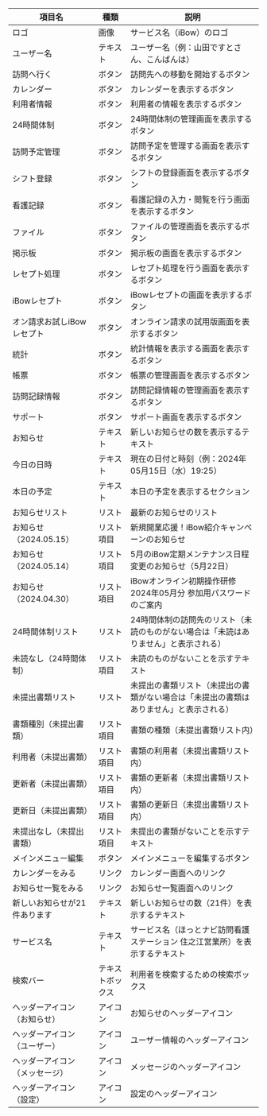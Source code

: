 | 項目名                          | 種類    | 説明                                                                                          |
|---------------------------------|---------|-----------------------------------------------------------------------------------------------|
| ロゴ                            | 画像    | サービス名（iBow）のロゴ                                                                       |
| ユーザー名                      | テキスト | ユーザー名（例：山田ですとさん、こんばんは）                                                  |
| 訪問へ行く                      | ボタン  | 訪問先への移動を開始するボタン                                                                 |
| カレンダー                      | ボタン  | カレンダーを表示するボタン                                                                     |
| 利用者情報                      | ボタン  | 利用者の情報を表示するボタン                                                                   |
| 24時間体制                      | ボタン  | 24時間体制の管理画面を表示するボタン                                                           |
| 訪問予定管理                    | ボタン  | 訪問予定を管理する画面を表示するボタン                                                         |
| シフト登録                      | ボタン  | シフトの登録画面を表示するボタン                                                               |
| 看護記録                        | ボタン  | 看護記録の入力・閲覧を行う画面を表示するボタン                                                 |
| ファイル                        | ボタン  | ファイルの管理画面を表示するボタン                                                             |
| 掲示板                          | ボタン  | 掲示板の画面を表示するボタン                                                                   |
| レセプト処理                    | ボタン  | レセプト処理を行う画面を表示するボタン                                                         |
| iBowレセプト                    | ボタン  | iBowレセプトの画面を表示するボタン                                                             |
| オン請求お試しiBowレセプト      | ボタン  | オンライン請求の試用版画面を表示するボタン                                                     |
| 統計                            | ボタン  | 統計情報を表示する画面を表示するボタン                                                         |
| 帳票                            | ボタン  | 帳票の管理画面を表示するボタン                                                                 |
| 訪問記録情報                    | ボタン  | 訪問記録情報の管理画面を表示するボタン                                                         |
| サポート                        | ボタン  | サポート画面を表示するボタン                                                                   |
| お知らせ                        | テキスト | 新しいお知らせの数を表示するテキスト                                                           |
| 今日の日時                      | テキスト | 現在の日付と時刻（例：2024年05月15日（水）19:25）                                             |
| 本日の予定                      | テキスト | 本日の予定を表示するセクション                                                                 |
| お知らせリスト                  | リスト  | 最新のお知らせのリスト                                                                         |
| お知らせ（2024.05.15）          | リスト項目 | 新規開業応援！iBow紹介キャンペーンのお知らせ                                                  |
| お知らせ（2024.05.14）          | リスト項目 | 5月のiBow定期メンテナンス日程変更のお知らせ（5月22日）                                        |
| お知らせ（2024.04.30）          | リスト項目 | iBowオンライン初期操作研修 2024年05月分 参加用パスワードのご案内                              |
| 24時間体制リスト                | リスト  | 24時間体制の訪問先のリスト（未読のものがない場合は「未読はありません」と表示される）           |
| 未読なし（24時間体制）          | リスト項目 | 未読のものがないことを示すテキスト                                                             |
| 未提出書類リスト                | リスト  | 未提出の書類リスト（未提出の書類がない場合は「未提出の書類はありません」と表示される）         |
| 書類種別（未提出書類）          | リスト項目 | 書類の種類（未提出書類リスト内）                                                               |
| 利用者（未提出書類）            | リスト項目 | 書類の利用者（未提出書類リスト内）                                                             |
| 更新者（未提出書類）            | リスト項目 | 書類の更新者（未提出書類リスト内）                                                             |
| 更新日（未提出書類）            | リスト項目 | 書類の更新日（未提出書類リスト内）                                                             |
| 未提出なし（未提出書類）        | リスト項目 | 未提出の書類がないことを示すテキスト                                                           |
| メインメニュー編集              | ボタン  | メインメニューを編集するボタン                                                                 |
| カレンダーをみる                | リンク  | カレンダー画面へのリンク                                                                       |
| お知らせ一覧をみる              | リンク  | お知らせ一覧画面へのリンク                                                                     |
| 新しいお知らせが21件あります    | テキスト | 新しいお知らせの数（21件）を表示するテキスト                                                   |
| サービス名                      | テキスト | サービス名（ほっとナビ訪問看護ステーション 住之江営業所）を表示するテキスト                   |
| 検索バー                        | テキストボックス | 利用者を検索するための検索ボックス                                                            |
| ヘッダーアイコン（お知らせ）    | アイコン | お知らせのヘッダーアイコン                                                                     |
| ヘッダーアイコン（ユーザー）    | アイコン | ユーザー情報のヘッダーアイコン                                                                 |
| ヘッダーアイコン（メッセージ）  | アイコン | メッセージのヘッダーアイコン                                                                   |
| ヘッダーアイコン（設定）        | アイコン | 設定のヘッダーアイコン                                                                         |
